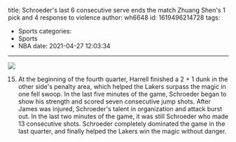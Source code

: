 title: Schroeder's last 6 consecutive serve ends the match  Zhuang Shen's 1 pick and 4 response to violence
author: wh6648
id: 1619496214728
tags: 
- Sports
categories: 
- Sports
- NBA
date: 2021-04-27 12:03:34
---
![](https://p2.itc.cn/q_70/images01/20210427/3cd751ea33174a9f86de8a50ec5ab7aa.jpeg)
















15. At the beginning of the fourth quarter, Harrell finished a 2 + 1 dunk in the other side's penalty area, which helped the Lakers surpass the magic in one fell swoop. In the last five minutes of the game, Schroeder began to show his strength and scored seven consecutive jump shots. After James was injured, Schroeder's talent in organization and attack burst out. In the last two minutes of the game, it was still Schroeder who made 13 consecutive shots. Schroeder completely dominated the game in the last quarter, and finally helped the Lakers win the magic without danger.

